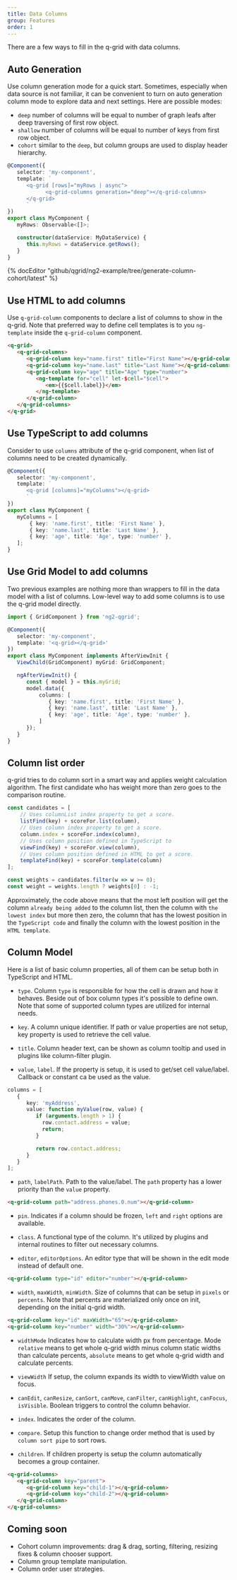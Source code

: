 ```yaml
---
title: Data Columns
group: Features
order: 1
---
```


There are a few ways to fill in the q-grid with data columns.

## Auto Generation

Use column generation mode for a quick start. Sometimes, especially when data source is not familiar, it can be convenient to turn on auto generation column mode to explore data and next settings. Here are possible modes:
	  
* `deep` number of columns will be equal to number of graph leafs after deep traversing of first row object.
* `shallow` number of columns will be equal to number of keys from first row object.
* `cohort` similar to the `deep`, but column groups are used to display header hierarchy.
	 
```typescript
@Component({
   selector: 'my-component',
   template: `
      <q-grid [rows]="myRows | async">
            <q-grid-columns generation="deep"></q-grid-columns>
      </q-grid>
      `
})
export class MyComponent {
   myRows: Observable<[]>;

   constructor(dataService: MyDataService) {
      this.myRows = dataService.getRows();
   }
}
```

{% docEditor "github/qgrid/ng2-example/tree/generate-column-cohort/latest" %}

## Use HTML to add columns

Use `q-grid-column` components to declare a list of columns to show in the q-grid. Note that preferred way to define cell templates is to you `ng-template` inside the `q-grid-column` component. 
	 
```html
<q-grid>
   <q-grid-columns>
      <q-grid-column key="name.first" title="First Name"></q-grid-column>
      <q-grid-column key="name.last" title="Last Name"></q-grid-column>
      <q-grid-column key="age" title="Age" type="number">
         <ng-template for="cell" let-$cell="$cell">
            <em>{{$cell.label}}</em>
         </ng-template>
      </q-grid-column>
   </q-grid-columns>
</q-grid>
```

## Use TypeScript to add columns

Consider to use `columns` attribute of the q-grid component, when list of columns need to be created dynamically.

```typescript
@Component({
   selector: 'my-component',
   template: `
      <q-grid [columns]="myColumns"></q-grid>
      `
})
export class MyComponent {
   myColumns = [
       { key: 'name.first', title: 'First Name' },
       { key: 'name.last', title: 'Last Name' },
       { key: 'age', title: 'Age', type: 'number' },
   ];
}
```

## Use Grid Model to add columns

Two previous examples are nothing more than wrappers to fill in the data model with a list of columns. Low-level way to add some columns is to use the q-grid model directly.

```typescript
import { GridComponent } from 'ng2-qgrid';

@Component({
   selector: 'my-component',
   template: '<q-grid></q-grid>'
})
export class MyComponent implements AfterViewInit {
   ViewChild(GridComponent) myGrid: GridComponent;   

   ngAfterViewInit() {
      const { model } = this.myGrid;
      model.data({
          columns: [
             { key: 'name.first', title: 'First Name' },
             { key: 'name.last', title: 'Last Name' },
             { key: 'age', title: 'Age', type: 'number' },
          ]
      });
   }
}
```

## Column list order

q-grid tries to do column sort in a smart way and applies weight calculation algorithm. The first candidate who has weight more than zero goes to the comparison routine. 

```javascript
const candidates = [
    // Uses columnList index property to get a score.
    listFind(key) + scoreFor.list(column), 
    // Uses column index property to get a score.
    column.index + scoreFor.index(column), 
    // Uses column position defined in TypeScript to 
    viewFind(key) + scoreFor.view(column), 
    // Uses column position defined in HTML to get a score.
	templateFind(key) + scoreFor.template(column) 
];

const weights = candidates.filter(w => w >= 0);
const weight = weights.length ? weights[0] : -1;
```

Approximately, the code above means that the most left position will get the column `already being added` to the column list, then the column with `the lowest index` but more then zero, the column that has the lowest position in the `TypeScript code` and finally the column with the lowest position in the `HTML template`.

## Column Model

Here is a list of basic column properties, all of them can be setup both in TypeScript and HTML.

* `type`.
Column `type` is responsible for how the cell is drawn and how it behaves. Beside out of box column types it's possible to define own.  Note that some of supported column types are utilized for internal needs.

* `key`.
A column unique identifier. If path or value properties are not setup, key property is used to retrieve the cell value.

* `title`.
Column header text, can be shown as column tooltip and used in plugins like column-filter plugin.

* `value`, `label`.
If the property is setup, it is used to get/set cell value/label. Callback or constant ca be used as the value.

```typescript
columns = [
   {
      key: 'myAddress',
      value: function myValue(row, value) {
         if (arguments.length > 1) {
           row.contact.address = value;
           return;
         }

         return row.contact.address;
      }
   }
];
```

* `path`, `labelPath`.
Path to the value/label. The `path` property has a lower priority than the `value` property.

```html
<q-grid-column path="address.phones.0.num"></q-grid-column>
```

* `pin`.
Indicates if a column should be frozen, `left` and `right` options are available.

* `class`.
A functional type of the column. It's utilized by plugins and internal routines to filter out necessary columns.

* `editor`, `editorOptions`.
An editor type that will be shown in the edit mode instead of default one.

```html
<q-grid-column type="id" editor="number"></q-grid-column>
```

* `width`, `maxWidth`, `minWidth`.
Size of columns that can be setup in `pixels` or `percents`. Note that percents are materialized only once on init, depending on the initial q-grid width.

```html
<q-grid-column key="id" maxWidth="65"></q-grid-column>
<q-grid-column key="number" width="30%"></q-grid-column>
```
	
* `widthMode`
Indicates how to calculate width px from percentage. Mode `relative` means to get whole q-grid width minus column static widths than calculate percents, `absolute` means to get whole q-grid width and calculate percents.

* `viewWidth`
If setup, the column expands its width to viewWidth value on focus.

* `canEdit`, `canResize`, `canSort`, `canMove`, `canFilter`, `canHighlight`, `canFocus`, `isVisible`.
Boolean triggers to control the column behavior.

* `index`.
Indicates the order of the column.
	 
* `compare`.
Setup this function to change order method that is used by `column sort pipe` to sort rows.

* `children`.
If children property is setup the column automatically becomes a group container.

```html
<q-grid-columns>
   <q-grid-column key="parent">
      <q-grid-column key="child-1"></q-grid-column>
      <q-grid-column key="child-2"></q-grid-column>
   </q-grid-column>
</q-grid-columns>
```

## Coming soon

* Cohort column improvements: drag & drag, sorting, filtering, resizing fixes & column chooser support.
* Column group template manipulation.
* Column order user strategies.